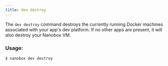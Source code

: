 ```yaml
---
title: dev destroy
---
```


The `dev destroy` command destroys the currently running Docker machines associated with your app's dev platform. If no other apps are present, it will also destroy your Nanobox VM.

### Usage:
```bash
$ nanobox dev destroy
```
